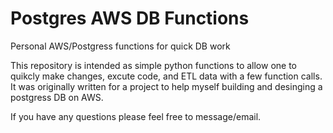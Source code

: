 # Postgres AWS DB Functions
Personal AWS/Postgress functions for quick DB work

This repository is intended as simple python functions to allow one to quikcly make changes, excute code, and ETL data with a few function calls.
It was originally written for a project to help myself building and desinging a postgress DB on AWS.

If you have any questions please feel free to message/email.
